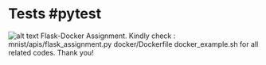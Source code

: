 # Tests #pytest  
![alt text](https://github.com/dhritippaul/mnist-example/blob/feature/flask/flask_docker_assignment.png)
Flask-Docker Assignment.
Kindly check :
mnist/apis/flask_assignment.py
docker/Dockerfile
docker_example.sh
for all related codes.
Thank you!


